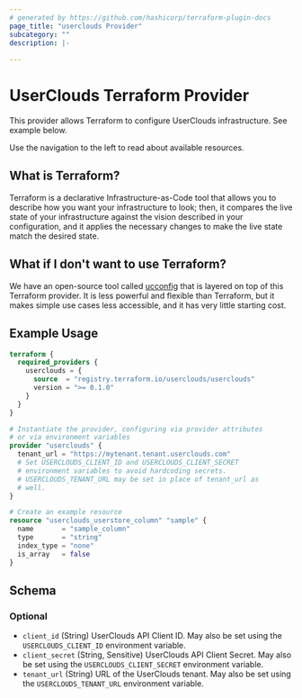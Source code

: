 ```yaml
---
# generated by https://github.com/hashicorp/terraform-plugin-docs
page_title: "userclouds Provider"
subcategory: ""
description: |-
  
---
```


# UserClouds Terraform Provider

This provider allows Terraform to configure UserClouds infrastructure. See
example below.

Use the navigation to the left to read about available resources.

## What is Terraform?

Terraform is a declarative Infrastructure-as-Code tool that allows you to
describe how you want your infrastructure to look; then, it compares the live
state of your infrastructure against the vision described in your configuration,
and it applies the necessary changes to make the live state match the desired
state.

## What if I don't want to use Terraform?

We have an open-source tool called
[ucconfig](https://github.com/userclouds/ucconfig) that is layered on top of
this Terraform provider. It is less powerful and flexible than Terraform, but it
makes simple use cases less accessible, and it has very little starting cost.

## Example Usage

```terraform
terraform {
  required_providers {
    userclouds = {
      source  = "registry.terraform.io/userclouds/userclouds"
      version = ">= 0.1.0"
    }
  }
}

# Instantiate the provider, configuring via provider attributes
# or via environment variables
provider "userclouds" {
  tenant_url = "https://mytenant.tenant.userclouds.com"
  # Set USERCLOUDS_CLIENT_ID and USERCLOUDS_CLIENT_SECRET
  # environment variables to avoid hardcoding secrets.
  # USERCLOUDS_TENANT_URL may be set in place of tenant_url as
  # well.
}

# Create an example resource
resource "userclouds_userstore_column" "sample" {
  name       = "sample_column"
  type       = "string"
  index_type = "none"
  is_array   = false
}
```

<!-- schema generated by tfplugindocs -->
## Schema

### Optional

- `client_id` (String) UserClouds API Client ID. May also be set using the `USERCLOUDS_CLIENT_ID` environment variable.
- `client_secret` (String, Sensitive) UserClouds API Client Secret. May also be set using the `USERCLOUDS_CLIENT_SECRET` environment variable.
- `tenant_url` (String) URL of the UserClouds tenant. May also be set using the `USERCLOUDS_TENANT_URL` environment variable.
